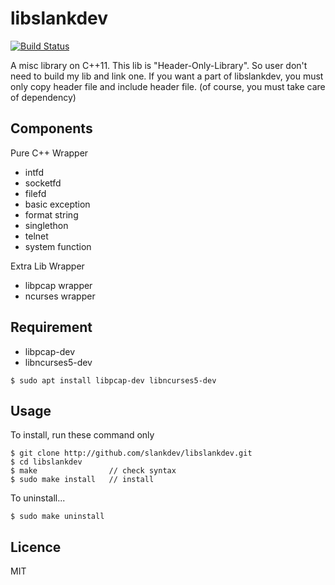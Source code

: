 # libslankdev


[![Build Status](https://travis-ci.org/slankdev/libslankdev.svg?branch=master)](https://travis-ci.org/slankdev/libslankdev)

A misc library on C++11. This lib is "Header-Only-Library". So user don't need
to build my lib and link one. If you want a part of libslankdev, you must only
copy header file and include header file.
(of course, you must take care of dependency)



## Components

Pure C++ Wrapper

- intfd
- socketfd
- filefd
- basic exception
- format string
- singlethon
- telnet
- system function

Extra Lib Wrapper

- libpcap wrapper
- ncurses wrapper

## Requirement

- libpcap-dev
- libncurses5-dev

```
$ sudo apt install libpcap-dev libncurses5-dev
```


## Usage

To install, run these command only

```
$ git clone http://github.com/slankdev/libslankdev.git
$ cd libslankdev
$ make                // check syntax
$ sudo make install   // install
```

To uninstall...

```
$ sudo make uninstall
```


## Licence

MIT


